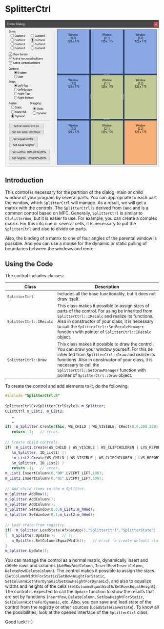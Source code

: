 # SplitterCtrl

![Example](./SplitterCtrl/image.png)

## Introduction

This control is necessary for the partition of the dialog, main or child window of your program by several parts. You can appropriate to each part the window, which `SplitterCtrl` will manage. As a result, we will get a matrix with the controls. The `SplitterCtrl` is derived from `CWnd` and is a common control based on MFC. Generally, `SplitterCtrl` is similar to `CSplitterWnd`, but it is easier to use. For example, you can create a complex matrix. For this into one or several cells, it is necessary to put the `SplitterCtrl` and also to divide on parts.

Also, the binding of a matrix to one of four angles of the parental window is possible. And you can use a mouse for the dynamic or static pulling of boundaries between the windows and more.

## Using the Code

The control includes classes:

| Class | Description |
| ------ | ------ |
| `SplitterCtrl`          | Includes all the base functionality, but it does not draw itself. |
| `SplitterCtrl::IRecalc` | This class makes it possible to assign sizes of parts of the control. For using be inherited from `SplitterCtrl::IRecalc` and realize its functions. Also in constructor of your class, it is necessary to call the `SplitterCtrl::SetRecalcManager` function with pointer of `SplitterCtrl::IRecalc` object. |
| `SplitterCtrl::Draw`    | This class makes it possible to draw the control. You can draw your window yourself. For this be inherited from `SplitterCtrl::Draw` and realize its functions. Also in constructor of your class, it is necessary to call the `SplitterCtrl::SetDrawManager` function with pointer of `SplitterCtrl::Draw` object. |

To create the control and add elements to it, do the following:

```cpp
#include "SplitterCtrl.h"

SplitterCtrlEx<SplitterCtrlStyle1> m_Splitter;
CListCtrl m_List1, m_List2;
   …
   …
if( !m_Splitter.Create(this, WS_CHILD | WS_VISIBLE, CRect(0,0,200,200), ID_SplitterCtrl) )
   return -1;   // error.

// Create child controls.
if( !m_List1.Create(WS_CHILD | WS_VISIBLE | WS_CLIPCHILDREN | LVS_REPORT, CRect(0,0,0,0),
   &m_Splitter, ID_List1) ||
   !m_List2.Create(WS_CHILD | WS_VISIBLE | WS_CLIPCHILDREN | LVS_REPORT, CRect(0,0,0,0),
   &m_Splitter, ID_List2) )
   return -1;   // error.
m_List1.InsertColumn(0,"00",LVCFMT_LEFT,100);
m_List2.InsertColumn(0,"01",LVCFMT_LEFT,100);

// Add child items in the m_Splitter.
m_Splitter.AddRow();
m_Splitter.AddColumn();
m_Splitter.AddColumn();
m_Splitter.SetWindow(0,0,m_List1.m_hWnd);
m_Splitter.SetWindow(0,1,m_List2.m_hWnd);

// Load state from registry.
if( !m_Splitter.LoadState(AfxGetApp(),"SplitterCtrl","SplitterState") )
{  m_Splitter.Update();   // !!!
   m_Splitter.SetColumnsEqualWidth();   // error -> create default state.
}
m_Splitter.Update();
````

You can manage the control as a normal matrix, dynamically insert and delete rows and columns (`AddRow`/`AddColumn`, `InsertRow`/`InsertColumn`, `DeleteRow`/`DeleteColumn`). The control makes it possible to assign the sizes (`SetColumnWidthForStatic`/`SetRowHeightForStatic`, `SetColumnWidthForDynamic`/`SetRowHeightForDynamic`), and also to equalize widths and heights of the cells (`SetColumnsEqualWidth`/`SetRowsEqualHeight`). The control is expected to call the `Update` function to show the results that are set by functions `InsertRow`, `DeleteColumn`, `SetRowHeightForStatic`, `SetColumnWidthsForDynamic`, etc. Also, you can save and load state of the control from the registry or other sources (`LoadState`/`SaveState`). To know all the possibilities, look at the opened interface of the `SplitterCtrl` class.

Good luck! :-)
